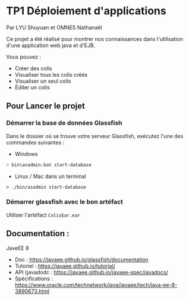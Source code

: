 # TP1 Déploiement d'applications

Par LYU Shuyuan et OMNES Nathanaël

Ce projet a été réalisé pour montrer nos connaissances dans l'utilisation d'une application web java et d'EJB.


Vous pouvez :
- Créer des colis
- Visualiser tous les colis créés
- Visualiser un seul colis
- Éditer un colis


## Pour Lancer le projet

### Démarrer la base de données Glassfish 
Dans le dossier où se trouve votre serveur Glassfish, exécutez l'une des commandes suivantes :

- Windows
```bash
> bin\asadmin.bat start-database
```
- Linux / Mac dans un terminal
```
> ./bin/asadmin start-database
```

### Démarrer glassfish avec le bon artéfact
Utiliser l'artéfact `ColisEar.ear`


## Documentation :

JaveEE 8
- Doc : https://javaee.github.io/glassfish/documentation
- Tutoriel : https://javaee.github.io/tutorial/
- API (javadodc : https://javaee.github.io/javaee-spec/javadocs/
- Spécifications : https://www.oracle.com/technetwork/java/javaee/tech/java-ee-8-3890673.html